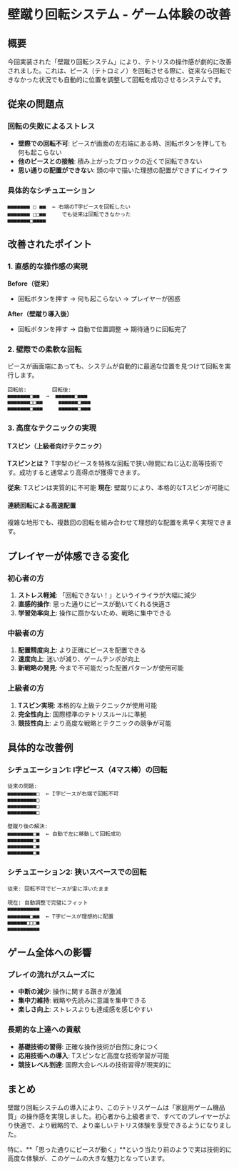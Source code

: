 # 壁蹴り回転システム - ゲーム体験の改善

## 概要

今回実装された「壁蹴り回転システム」により、テトリスの操作感が劇的に改善されました。これは、ピース（テトロミノ）を回転させる際に、従来なら回転できなかった状況でも自動的に位置を調整して回転を成功させるシステムです。

## 従来の問題点

### 回転の失敗によるストレス

- **壁際での回転不可**: ピースが画面の左右端にある時、回転ボタンを押しても何も起こらない
- **他のピースとの接触**: 積み上がったブロックの近くで回転できない
- **思い通りの配置ができない**: 頭の中で描いた理想の配置ができずにイライラ

### 具体的なシチュエーション

```
■■■■■■■ □ ■■  ← 右端のT字ピースを回転したい
■■■■■■■ □□■■     でも従来は回転できなかった
■■■■■■■□■■■■
```

## 改善されたポイント

### 1. 直感的な操作感の実現

**Before（従来）**
- 回転ボタンを押す → 何も起こらない → プレイヤーが困惑

**After（壁蹴り導入後）**
- 回転ボタンを押す → 自動で位置調整 → 期待通りに回転完了

### 2. 壁際での柔軟な回転

ピースが画面端にあっても、システムが自動的に最適な位置を見つけて回転を実行します。

```
回転前:        回転後:
■■■■■■■□■■  →  ■■■■■■□■■■
■■■■■■■□□■■     ■■■■■■□■■■
■■■■■■■□■■■     ■■■■■■□■■■
```

### 3. 高度なテクニックの実現

#### Tスピン（上級者向けテクニック）

**Tスピンとは？**
T字型のピースを特殊な回転で狭い隙間にねじ込む高等技術です。成功すると通常より高得点が獲得できます。

**従来**: Tスピンは実質的に不可能
**現在**: 壁蹴りにより、本格的なTスピンが可能に

#### 連続回転による高速配置

複雑な地形でも、複数回の回転を組み合わせて理想的な配置を素早く実現できます。

## プレイヤーが体感できる変化

### 初心者の方

1. **ストレス軽減**: 「回転できない！」というイライラが大幅に減少
2. **直感的操作**: 思った通りにピースが動いてくれる快適さ
3. **学習効率向上**: 操作に躓かないため、戦略に集中できる

### 中級者の方

1. **配置精度向上**: より正確にピースを配置できる
2. **速度向上**: 迷いが減り、ゲームテンポが向上
3. **新戦略の発見**: 今まで不可能だった配置パターンが使用可能

### 上級者の方

1. **Tスピン実現**: 本格的な上級テクニックが使用可能
2. **完全性向上**: 国際標準のテトリスルールに準拠
3. **競技性向上**: より高度な戦略とテクニックの競争が可能

## 具体的な改善例

### シチュエーション1: I字ピース（4マス棒）の回転

```
従来の問題:
■■■■■■■■■□  ← I字ピースが右端で回転不可
■■■■■■■■■□
■■■■■■■■■□
■■■■■■■■■□

壁蹴り後の解決:
■■■■■■■■□■  ← 自動で左に移動して回転成功
■■■■■■■■□■
■■■■■■■■□■
■■■■■■■■□■
```

### シチュエーション2: 狭いスペースでの回転

```
従来: 回転不可でピースが宙に浮いたまま

現在: 自動調整で完璧にフィット
■■■■■■■■■■
■■■■■■■□■■  ← T字ピースが理想的に配置
■■■■■■□□□■
■■■■■■■■■■
```

## ゲーム全体への影響

### プレイの流れがスムーズに

- **中断の減少**: 操作に関する躓きが激減
- **集中力維持**: 戦略や先読みに意識を集中できる
- **楽しさ向上**: ストレスよりも達成感を感じやすい

### 長期的な上達への貢献

- **基礎技術の習得**: 正確な操作技術が自然に身につく
- **応用技術への導入**: Tスピンなど高度な技術学習が可能
- **競技レベル到達**: 国際大会レベルの技術習得が現実的に

## まとめ

壁蹴り回転システムの導入により、このテトリスゲームは「家庭用ゲーム機品質」の操作感を実現しました。初心者から上級者まで、すべてのプレイヤーがより快適で、より戦略的で、より楽しいテトリス体験を享受できるようになりました。

特に、**「思った通りにピースが動く」**という当たり前のようで実は技術的に高度な体験が、このゲームの大きな魅力となっています。